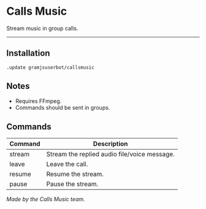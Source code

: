 # Calls Music

Stream music in group calls.

---

## Installation
```text
.update gramjsuserbot/callsmusic
```

## Notes
- Requires FFmpeg.
- Commands should be sent in groups.

## Commands
|Command|Description|
|------|-|
|stream|Stream the replied audio file/voice message.|
|leave|Leave the call.|
|resume|Resume the stream.|
|pause|Pause the stream.|

_Made by the Calls Music team._
